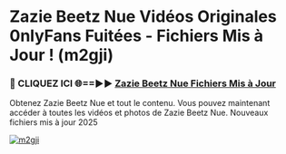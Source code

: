 # Zazie Beetz Nue Vidéos Originales 0nlyFans Fuitées - Fichiers Mis à Jour ! (m2gji)

<h3>🔴 CLIQUEZ ICI 🌐==►► <a href="https://tinyurl.com/2pmr4ezf" rel="nofollow">Zazie Beetz Nue Fichiers Mis à Jour</a></h3>

Obtenez Zazie Beetz Nue et tout le contenu. Vous pouvez maintenant accéder à toutes les vidéos et photos de Zazie Beetz Nue. Nouveaux fichiers mis à jour 2025

[![m2gji](https://i.imgur.com/6SNvagu.gif)](https://tinyurl.com/2pmr4ezf)
